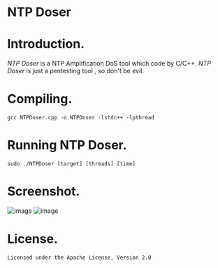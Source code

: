 NTP Doser
===

Introduction.
===
*NTP Doser* is a NTP Amplification DoS tool which code by C/C++.
*NTP Doser* is just a pentesting tool , so don't be evil.

Compiling.
===
    gcc NTPDoser.cpp -o NTPDoser -lstdc++ -lpthread
Running NTP Doser.
===
	sudo ./NTPDoser [target] [threads] [time]
Screenshot.
===
![image](https://github.com/DrizzleRisk/NTPDoser/blob/master/screenshot/help.png)
![image](https://github.com/DrizzleRisk/NTPDoser/blob/master/screenshot/test.png)

License.
===
	Licensed under the Apache License, Version 2.0

